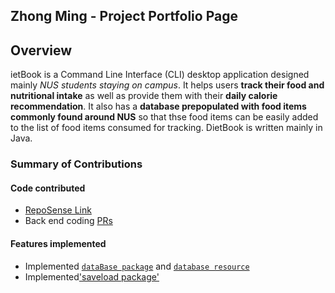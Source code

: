 ## Zhong Ming - Project Portfolio Page

## Overview
ietBook is a Command Line Interface (CLI) desktop application designed mainly _NUS students staying on campus_. It helps users **track their food and nutritional intake** as well as provide them with their **daily calorie recommendation**. It also has a **database prepopulated with food items commonly found around NUS** so that thse food items can be easily added to the list of food items consumed for tracking. DietBook is written mainly in Java.

### Summary of Contributions

#### Code contributed

* [RepoSense Link](https://nus-cs2113-ay2021s1.github.io/tp-dashboard/#breakdown=true&search=snowbanana12345&sort=groupTitle&sortWithin=title&since=2020-09-27&timeframe=commit&mergegroup=&groupSelect=groupByRepos&checkedFileTypes=docs~functional-code~test-code~other)
* Back end coding [PRs]()

#### Features implemented

* Implemented [`dataBase package`](https://github.com/AY2021S1-CS2113-T14-4/tp/tree/master/src/main/java/seedu/dietbook/database)
and [`database resource`](https://github.com/AY2021S1-CS2113-T14-4/tp/tree/master/src/main/resources)
* Implemented['saveload package'](https://github.com/AY2021S1-CS2113-T14-4/tp/tree/master/src/main/java/seedu/dietbook/saveload)


